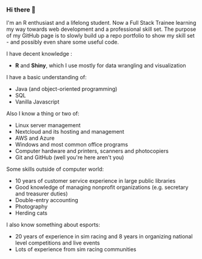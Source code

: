 ### Hi there 👋

I'm an R enthusiast and a lifelong student. Now a Full Stack Trainee learning my way towards web development and a professional skill set. The purpose of my GitHub page is to slowly build up a repo portfolio to show my skill set - and possibly even share some useful code.

I have decent knowledge :
- **R** and **Shiny**, which I use mostly for data wrangling and visualization

I have a basic understanding of:
- Java (and object-oriented programming)
- SQL
- Vanilla Javascript

Also I know a thing or two of:
- Linux server management
- Nextcloud and its hosting and management
- AWS and Azure
- Windows and most common office programs
- Computer hardware and printers, scanners and photocopiers
- Git and GitHub (well you're here aren't you)

Some skills outside of computer world:
- 10 years of customer service experience in large public libraries
- Good knowledge of managing nonprofit organizations (e.g. secretary and treasurer duties)
- Double-entry accounting
- Photography
- Herding cats

I also know something about esports:
- 20 years of experience in sim racing and 8 years in organizing national level competitions and live events
- Lots of experience from sim racing communities

<!--
**tlinna/tlinna** is a ✨ _special_ ✨ repository because its `README.md` (this file) appears on your GitHub profile.

Here are some ideas to get you started:

- 🔭 I’m currently working on ...
- 🌱 I’m currently learning ...
- 👯 I’m looking to collaborate on ...
- 🤔 I’m looking for help with ...
- 💬 Ask me about ...
- 📫 How to reach me: ...
- 😄 Pronouns: ...
- ⚡ Fun fact: ...
-->

